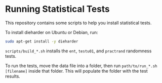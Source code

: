 # Running Statistical Tests

This repository contains some scripts to help you install statistical tests.

To install dieharder on Ubuntu or Debian, run:
```bash
sudo apt-get install -y dieharder
```

`scripts/build_*.sh` installs the `ent`, `testu01`, and `practrand` randomness tests.

To run the tests, move the data file into a folder, then run
`path/to/run_*.sh [filename]` inside that folder. This will populate the
folder with the test results.
